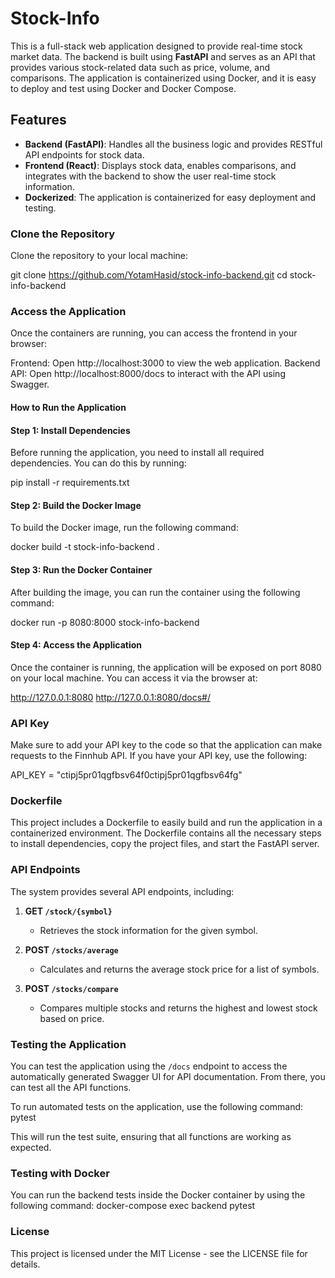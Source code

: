 
# Stock-Info

This is a full-stack web application designed to provide real-time stock market data. The backend is built using **FastAPI** and serves as an API that provides various stock-related data such as price, volume, and comparisons. The application is containerized using Docker, and it is easy to deploy and test using Docker and Docker Compose.

## Features
- **Backend (FastAPI)**: Handles all the business logic and provides RESTful API endpoints for stock data.
- **Frontend (React)**: Displays stock data, enables comparisons, and integrates with the backend to show the user real-time stock information.
- **Dockerized**: The application is containerized for easy deployment and testing.

### Clone the Repository
Clone the repository to your local machine:

git clone https://github.com/YotamHasid/stock-info-backend.git
cd stock-info-backend

### Access the Application
Once the containers are running, you can access the frontend in your browser:

Frontend: Open http://localhost:3000 to view the web application.
Backend API: Open http://localhost:8000/docs to interact with the API using Swagger.

#### How to Run the Application

#### Step 1: Install Dependencies
Before running the application, you need to install all required dependencies. You can do this by running:

pip install -r requirements.txt

#### Step 2: Build the Docker Image
To build the Docker image, run the following command:

docker build -t stock-info-backend .


#### Step 3: Run the Docker Container
After building the image, you can run the container using the following command:

docker run -p 8080:8000 stock-info-backend


#### Step 4: Access the Application
Once the container is running, the application will be exposed on port 8080 on your local machine. You can access it via the browser at:

http://127.0.0.1:8080
http://127.0.0.1:8080/docs#/

### API Key
Make sure to add your API key to the code so that the application can make requests to the Finnhub API. If you have your API key, use the following:

API_KEY = "ctipj5pr01qgfbsv64f0ctipj5pr01qgfbsv64fg"


### Dockerfile
This project includes a Dockerfile to easily build and run the application in a containerized environment. The Dockerfile contains all the necessary steps to install dependencies, copy the project files, and start the FastAPI server.

### API Endpoints
The system provides several API endpoints, including:

1. **GET `/stock/{symbol}`**
   - Retrieves the stock information for the given symbol.

2. **POST `/stocks/average`**
   - Calculates and returns the average stock price for a list of symbols.

3. **POST `/stocks/compare`**
   - Compares multiple stocks and returns the highest and lowest stock based on price.

### Testing the Application
You can test the application using the `/docs` endpoint to access the automatically generated Swagger UI for API documentation. From there, you can test all the API functions.

To run automated tests on the application, use the following command:
pytest

This will run the test suite, ensuring that all functions are working as expected.

### Testing with Docker
You can run the backend tests inside the Docker container by using the following command:
docker-compose exec backend pytest

### License
This project is licensed under the MIT License - see the LICENSE file for details.
